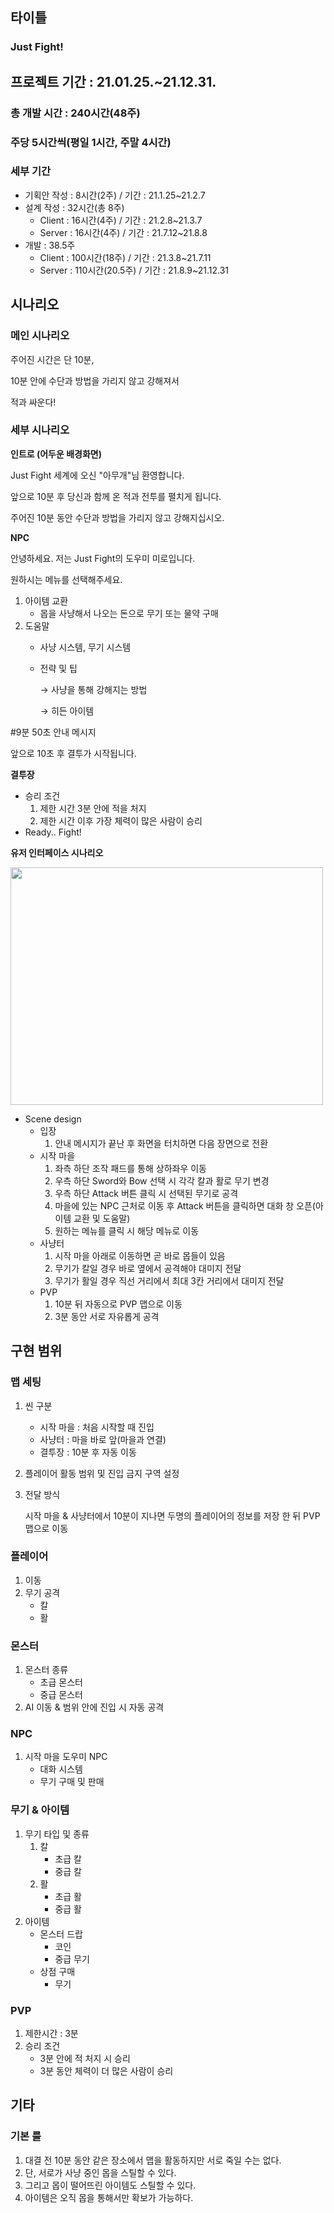 ## 타이틀

### Just Fight!

## 프로젝트 기간 : 21.01.25.~21.12.31.

### 총 개발 시간 : 240시간(48주)

### 주당 5시간씩(평일 1시간, 주말 4시간)

### 세부 기간

- 기획안 작성 : 8시간(2주) / 기간 : 21.1.25~21.2.7
- 설계 작성 : 32시간(총 8주)
    - Client : 16시간(4주) / 기간 : 21.2.8~21.3.7
    - Server : 16시간(4주) / 기간 : 21.7.12~21.8.8
- 개발 : 38.5주
    - Client : 100시간(18주) / 기간 : 21.3.8~21.7.11
    - Server : 110시간(20.5주) / 기간 : 21.8.9~21.12.31

## 시나리오

### 메인 시나리오

주어진 시간은 단 10분,

10분 안에 수단과 방법을 가리지 않고 강해져서

적과 싸운다!

### 세부 시나리오

**인트로 (어두운 배경화면)** 

Just Fight 세계에 오신 "아무개"님 환영합니다. 

앞으로 10분 후 당신과 함께 온 적과 전투를 펼치게 됩니다. 

주어진 10분 동안 수단과 방법을 가리지 않고 강해지십시오.

**NPC**

안녕하세요. 저는 Just Fight의 도우미 미로입니다.

원하시는 메뉴를 선택해주세요.

1. 아이템 교환
    - 몹을 사냥해서 나오는 돈으로 무기 또는 물약 구매
2. 도움말
    - 사냥 시스템, 무기 시스템
    - 전략 및 팁

        → 사냥을 통해 강해지는 방법

        → 히든 아이템

#9분 50초 안내 메시지

앞으로 10초 후 결투가 시작됩니다. 

**결투장**

- 승리 조건
    1. 제한 시간 3분 안에 적을 처지
    2. 제한 시간 이후 가장 체력이 많은 사람이 승리
- Ready.. Fight!

**유저 인터페이스  시나리오**

<img src="https://user-images.githubusercontent.com/75019048/107335959-e8ccbf00-6afb-11eb-888a-6d4b3014b1ff.gif" width="500" height="380">

- Scene design
    - 입장
        1. 안내 메시지가 끝난 후 화면을 터치하면 다음 장면으로 전환
    - 시작 마을
        1. 좌측 하단 조작 패드를 통해 상하좌우 이동
        2. 우측 하단 Sword와 Bow 선택 시 각각 칼과 활로 무기 변경
        3. 우측 하단 Attack 버튼 클릭 시 선택된 무기로 공격
        4. 마을에 있는 NPC 근처로 이동 후 Attack 버튼을 클릭하면 대화 창 오픈(아이템 교환 및 도움말)
        5. 원하는 메뉴를 클릭 시 해당 메뉴로 이동
    - 사냥터
        1. 시작 마을 아래로 이동하면 곧 바로 몹들이 있음
        2. 무기가 칼일 경우 바로 옆에서 공격해야 대미지 전달
        3. 무기가 활일 경우 직선 거리에서 최대 3칸 거리에서 대미지 전달
    - PVP
        1. 10분 뒤 자동으로 PVP 맵으로 이동
        2. 3분 동안 서로 자유롭게 공격 

## 구현 범위

### 맵 세팅

1. 씬 구분
    - 시작 마을 : 처음 시작할 때 진입
    - 사냥터 : 마을 바로 앞(마을과 연결)
    - 결투장 : 10분 후 자동 이동
2. 플레이어 활동 범위 및 진입 금지 구역 설정
3. 전달 방식 

    시작 마을 & 사냥터에서 10분이 지나면 두명의 플레이어의 정보를 저장 한 뒤 PVP 맵으로 이동

### 플레이어

1. 이동
2. 무기 공격
    - 칼
    - 활

### 몬스터

1. 몬스터 종류
    - 초급 몬스터
    - 중급 몬스터
2. AI 이동 & 범위 안에 진입 시  자동 공격

### NPC

1. 시작 마을 도우미 NPC
    - 대화 시스템
    - 무기 구매 및 판매

### 무기 & 아이템

1. 무기 타입 및 종류
    1. 칼
        - 초급 칼
        - 중급 칼
    2. 활
        - 초급 활
        - 중급 활
2. 아이템
    - 몬스터 드랍
        - 코인
        - 중급 무기
    - 상점 구매
        - 무기

### PVP

1. 제한시간 : 3분
2. 승리 조건
    - 3분 안에 적 처지 시 승리
    - 3분 동안 체력이 더 많은 사람이 승리

## 기타

### 기본 룰

1. 대결 전 10분 동안 같은 장소에서 맵을 활동하지만 서로 죽일 수는 없다.
2. 단, 서로가 사냥 중인 몹을 스틸할 수 있다.
3. 그리고 몹이 떨어뜨린 아이템도 스틸할 수 있다.
4. 아이템은 오직 몹을 통해서만 확보가 가능하다.
